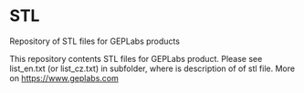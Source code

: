 # STL
 Repository of STL files for GEPLabs products

This repository contents STL files for GEPLabs product.
Please see list_en.txt (or list_cz.txt) in subfolder, where is description
of of stl file.
More on https://www.geplabs.com